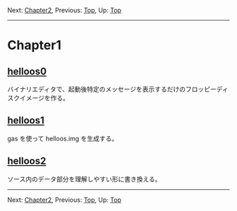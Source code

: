 Next: [Chapter2](chapter2.md), Previous: [Top](/README.md), Up: [Top](/README.md)

----

# Chapter1

## [helloos0](helloos0.md)

バイナリエディタで、起動後特定のメッセージを表示するだけのフロッピーディ
スクイメージを作る。

## [helloos1](helloos1.md)

gas を使って helloos.img を生成する。

## [helloos2](helloos2.md)

ソース内のデータ部分を理解しやすい形に書き換える。

----

Next: [Chapter2](chapter2.md), Previous: [Top](/README.md), Up: [Top](/README.md)
